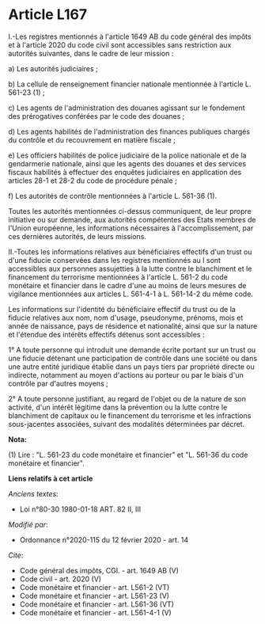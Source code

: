 # Article L167

I.-Les registres mentionnés à l'article 1649 AB du code général des impôts et à l'article 2020 du code civil sont accessibles
sans restriction aux autorités suivantes, dans le cadre de leur mission : 

a) Les autorités judiciaires ; 

b) La cellule de renseignement financier nationale mentionnée à l'article L. 561-23 (1) ; 

c) Les agents de l'administration des douanes agissant sur le fondement des prérogatives conférées par le code des douanes ; 

d) Les agents habilités de l'administration des finances publiques chargés du contrôle et du recouvrement en matière
fiscale ; 

e) Les officiers habilités de police judiciaire de la police nationale et de la gendarmerie nationale, ainsi que les agents
des douanes et des services fiscaux habilités à effectuer des enquêtes judiciaires en application des articles 28-1 et 28-2
du code de procédure pénale ; 

f) Les autorités de contrôle mentionnées à l'article L. 561-36 (1). 

Toutes les autorités mentionnées ci-dessus communiquent, de leur propre initiative ou sur demande, aux autorités compétentes
des Etats membres de l'Union européenne, les informations nécessaires à l'accomplissement, par ces dernières autorités, de
leurs missions. 

II.-Toutes les informations relatives aux bénéficiaires effectifs d'un trust ou d'une fiducie conservées dans les registres
mentionnés au I sont accessibles aux personnes assujetties à la lutte contre le blanchiment et le financement du terrorisme
mentionnées à l'article L. 561-2 du code monétaire et financier dans le cadre d'une au moins de leurs mesures de vigilance
mentionnées aux articles L. 561-4-1 à L. 561-14-2 du même code. 

Les informations sur l'identité du bénéficiaire effectif du trust ou de la fiducie relatives aux nom, nom d'usage,
pseudonyme, prénoms, mois et année de naissance, pays de résidence et nationalité, ainsi que sur la nature et l'étendue des
intérêts effectifs détenus sont accessibles : 

1° A toute personne qui introduit une demande écrite portant sur un trust ou une fiducie détenant une participation de
contrôle dans une société ou dans une autre entité juridique établie dans un pays tiers par propriété directe ou indirecte,
notamment au moyen d'actions au porteur ou par le biais d'un contrôle par d'autres moyens ; 

2° A toute personne justifiant, au regard de l'objet ou de la nature de son activité, d'un intérêt légitime dans la
prévention ou la lutte contre le blanchiment de capitaux ou le financement du terrorisme et les infractions sous-jacentes
associées, suivant des modalités déterminées par décret.

**Nota:**

(1) Lire : "L. 561-23 du code monétaire et financier" et "L. 561-36 du code monétaire et financier".

**Liens relatifs à cet article**

_Anciens textes_:

  - Loi n°80-30 1980-01-18 ART. 82 II, III

_Modifié par_:

  - Ordonnance n°2020-115 du 12 février 2020 - art. 14

_Cite_:

  - Code général des impôts, CGI. - art. 1649 AB (V)
  - Code civil - art. 2020 (V)
  - Code monétaire et financier - art. L561-2 (VT)
  - Code monétaire et financier - art. L561-23 (V)
  - Code monétaire et financier - art. L561-36 (VT)
  - Code monétaire et financier - art. L561-4-1 (V)

